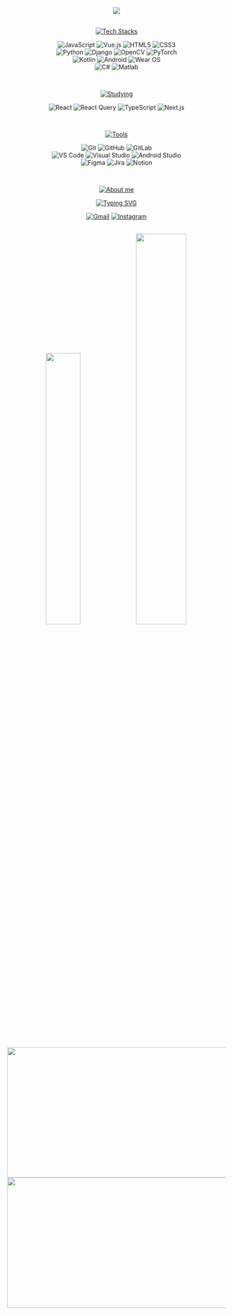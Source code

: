 <div align="center">

<img src="https://capsule-render.vercel.app/api?type=waving&color=EBEDDF&text=&animation=twinkling&height=80" />

<!--[![Typing SVG](https://readme-typing-svg.herokuapp.com?font=Montserrat&weight=700&size=45&duration=3500&pause=1000000000&color=482E42&center=true&vCenter=true&multiline=true&repeat=true&width=1000&height=100&lines=Welcome+to+hyerongii's+GitHub!)](https://git.io/typing-svg)-->
<br/>   
<br/>  

  [![Tech Stacks](https://readme-typing-svg.herokuapp.com?font=Montserrat&weight=500&size=24&pause=1000000&color=333A2F&center=true&vCenter=true&width=435&lines=📂+Tech+Stacks)](https://git.io/typing-svg)
<br/>    
  
  ![JavaScript](https://img.shields.io/badge/javascript-%23323330.svg?style=for-the-badge&logo=javascript&logoColor=%23F7DF1E)
  ![Vue.js](https://img.shields.io/badge/vuejs-%2335495e.svg?style=for-the-badge&logo=vuedotjs&logoColor=%234FC08D)
  ![HTML5](https://img.shields.io/badge/html5-%23E34F26.svg?style=for-the-badge&logo=html5&logoColor=white)
  ![CSS3](https://img.shields.io/badge/css3-%231572B6.svg?style=for-the-badge&logo=css3&logoColor=white)   
  ![Python](https://img.shields.io/badge/python-3670A0?style=for-the-badge&logo=python&logoColor=ffdd54)
  ![Django](https://img.shields.io/badge/django-%23092E20.svg?style=for-the-badge&logo=django&logoColor=white)
  ![OpenCV](https://img.shields.io/badge/opencv-%23white.svg?style=for-the-badge&logo=opencv&logoColor=white)
  ![PyTorch](https://img.shields.io/badge/PyTorch-%23EE4C2C.svg?style=for-the-badge&logo=PyTorch&logoColor=white)   
  ![Kotlin](https://img.shields.io/badge/kotlin-%237F52FF.svg?style=for-the-badge&logo=kotlin&logoColor=white)
  ![Android](https://img.shields.io/badge/Android-3DDC84?style=for-the-badge&logo=android&logoColor=white)
  ![Wear OS](https://img.shields.io/badge/-Wear%20OS-4285F4?style=for-the-badge&logo=wear-os&logoColor=white)   
  ![C#](https://img.shields.io/badge/c%23-%23239120.svg?style=for-the-badge&logo=csharp&logoColor=white)
  ![Matlab](https://img.shields.io/badge/Matlab-0076a8?style=for-the-badge&logo=Matlab&logoColor=white)

  <br/>

  [![Studying](https://readme-typing-svg.herokuapp.com?font=Montserrat&weight=500&size=24&pause=1000000&color=333A2F&center=true&vCenter=true&width=435&lines=📗+Studying)](https://git.io/typing-svg)
<br/>   
  
  ![React](https://img.shields.io/badge/React-61DAFB?style=for-the-badge&logo=React&logoColor=white)
  ![React Query](https://img.shields.io/badge/React_Query-FF4154?style=for-the-badge&logo=React_Query&logoColor=white)
  ![TypeScript](https://img.shields.io/badge/Typescript-3178C6?style=for-the-badge&logo=Typescript&logoColor=white)
  ![Next.js](https://img.shields.io/badge/Next.js-000000?style=for-the-badge&logo=Next.js&logoColor=white)

  <br/>

  [![Tools](https://readme-typing-svg.herokuapp.com?font=Montserrat&weight=500&size=24&pause=1000000&color=333A2F&center=true&vCenter=true&width=435&lines=🛠️+Tools)](https://git.io/typing-svg)
<br/>   
  
  ![Git](https://img.shields.io/badge/git-%23F05032.svg?&style=for-the-badge&logo=git&logoColor=white)
  ![GitHub](https://img.shields.io/badge/github-%23181717.svg?&style=for-the-badge&logo=github&logoColor=white)
  ![GitLab](https://img.shields.io/badge/gitlab-%23FCA121.svg?&style=for-the-badge&logo=gitlab&logoColor=black)   
  ![VS Code](https://img.shields.io/badge/visual%20studio%20code-%23007ACC.svg?&style=for-the-badge&logo=visual%20studio%20code&logoColor=white)
  ![Visual Studio](https://img.shields.io/badge/visual%20studio-%235C2D91.svg?&style=for-the-badge&logo=visual%20studio&logoColor=white)
  ![Android Studio](https://img.shields.io/badge/android%20studio-%233DDC84.svg?&style=for-the-badge&logo=android%20studio&logoColor=black)    
  ![Figma](https://img.shields.io/badge/Figma-F24E1E?style=for-the-badge&logo=Figma&logoColor=white)
  ![Jira](https://img.shields.io/badge/jira-%230052CC.svg?&style=for-the-badge&logo=jira&logoColor=white)
  ![Notion](https://img.shields.io/badge/Notion-000000?style=for-the-badge&logo=Notion&logoColor=white)

  <br/>

  [![About me](https://readme-typing-svg.herokuapp.com?font=Montserrat&weight=500&size=24&pause=1000000&color=333A2F&center=true&vCenter=true&width=435&lines=😺+About+me+😺)](https://git.io/typing-svg)
<br/> 

[![Typing SVG](https://readme-typing-svg.herokuapp.com?font=Montserrat&pause=1000&color=482E42&center=true&vCenter=true&width=435&lines=Turning+coffee+into+code;And+cat+lover)](https://git.io/typing-svg)

  
  [![Gmail](https://img.shields.io/badge/Gmail-EA4335?style=for-the-badge&logo=Gmail&logoColor=white)](mailto:heyrong22@gmail.com)
  [![Instagram](https://img.shields.io/badge/instagram-%23E4405F.svg?&style=for-the-badge&logo=instagram&logoColor=white)](https://www.instagram.com/_hyerongii/)

  <br/>
  
<img src="https://github-readme-stats.vercel.app/api?username=hyerongii&show_icons=true&theme=transparent" width="40%" />
<img src="https://github-readme-stats.vercel.app/api/top-langs/?username=hyerongii&layout=compact&theme=transparent&langs_count=4&card_width=400" width="48%" />


  <br/>
  <a href="https://www.gitanimals.org/en_US?utm_medium=image&utm_source=hyerongii&utm_content=line">
    <img src="https://render.gitanimals.org/lines/hyerongii?pet-id=684655130920713470" width="600" height="300" />
  </a>
  <a href="https://www.solve-nyang.com">
    <img src="https://api.solve-nyang.com/compose/heyrong22" width="600" height="300"/>
  </a>
</div>
